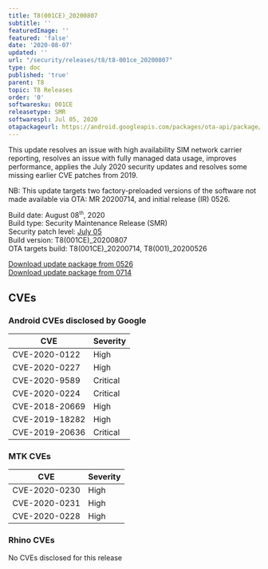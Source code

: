 ```yaml
---
title: T8(001CE)_20200807
subtitle: ''
featuredImage: ''
featured: 'false'
date: '2020-08-07'
updated: ''
url: "/security/releases/t8/t8-001ce_20200807"
type: doc
published: 'true'
parent: T8
topic: T8 Releases
order: '0'
softwaresku: 001CE
releasetype: SMR
softwarespl: Jul 05, 2020
otapackageurl: https://android.googleapis.com/packages/ota-api/package/ead822f10e38159a392a2ca1b8e78603b4ae362d.zip
---
```


This update resolves an issue with high availability SIM network carrier reporting, resolves an issue with fully managed data usage, improves performance, applies the July 2020 security updates and resolves some missing earlier CVE patches from 2019.

NB: This update targets two factory-preloaded versions of the software not made available via OTA: MR 20200714, and initial release (IR) 0526.

Build date: August 08<sup><small>th</small></sup>, 2020  
Build type: Security Maintenance Release (SMR)  
Security patch level: [July 05](https://source.android.com/security/bulletin/2020-07-01)  
Build version: T8(001CE)_20200807  
OTA targets build: T8(001CE)_20200714, T8(001)_20200526

<i class="far fa-cloud-download-alt"></i> [Download update package from 0526](https://android.googleapis.com/packages/ota-api/rhino_rhinot8_t8001/1f2015e46b182723460243b573da748fb5913954.zip)  
<i class="far fa-cloud-download-alt"></i> [Download update package from 0714](https://android.googleapis.com/packages/ota-api/package/ead822f10e38159a392a2ca1b8e78603b4ae362d.zip)

## CVEs
### Android CVEs disclosed by Google

| **CVE** | **Severity** |
|---------|--------------|
| CVE-2020-0122 | High |
| CVE-2020-0227 | High |
| CVE-2020-9589 | Critical |
| CVE-2020-0224 | Critical |
| CVE-2018-20669 | High |
| CVE-2019-18282 | High |
| CVE-2019-20636 | Critical

### MTK CVEs

| **CVE** | **Severity** |
|---------|--------------|
| CVE-2020-0230 | High |
| CVE-2020-0231 | High |
| CVE-2020-0228 | High |

### Rhino CVEs
No CVEs disclosed for this release
